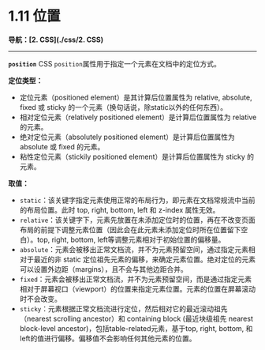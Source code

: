 # 1.11 位置

**导航：[2. CSS](./css/2. CSS)**

---

**`position`**
CSS `position`属性用于指定一个元素在文档中的定位方式。

**定位类型：**

* 定位元素（positioned element）是其计算后位置属性为 relative, absolute, fixed 或 sticky 的一个元素（换句话说，除static以外的任何东西）。
* 相对定位元素（relatively positioned element）是计算后位置属性为 relative 的元素。
* 绝对定位元素（absolutely positioned element）是计算后位置属性为 absolute 或 fixed 的元素。
* 粘性定位元素（stickily positioned element）是计算后位置属性为 sticky 的元素。

**取值：**

* `static`：该关键字指定元素使用正常的布局行为，即元素在文档常规流中当前的布局位置。此时 top, right, bottom, left 和 z-index 属性无效。
* `relative`：该关键字下，元素先放置在未添加定位时的位置，再在不改变页面布局的前提下调整元素位置（因此会在此元素未添加定位时所在位置留下空白）。top, right, bottom, left等调整元素相对于初始位置的偏移量。
* `absolute`：元素会被移出正常文档流，并不为元素预留空间，通过指定元素相对于最近的非 static 定位祖先元素的偏移，来确定元素位置。绝对定位的元素可以设置外边距（margins），且不会与其他边距合并。
* `fixed`：元素会被移出正常文档流，并不为元素预留空间，而是通过指定元素相对于屏幕视口（viewport）的位置来指定元素位置。元素的位置在屏幕滚动时不会改变。
* `sticky`：元素根据正常文档流进行定位，然后相对它的最近滚动祖先（nearest scrolling ancestor）和 containing block (最近块级祖先 nearest block-level ancestor)，包括table-related元素，基于top, right, bottom, 和 left的值进行偏移。偏移值不会影响任何其他元素的位置。

